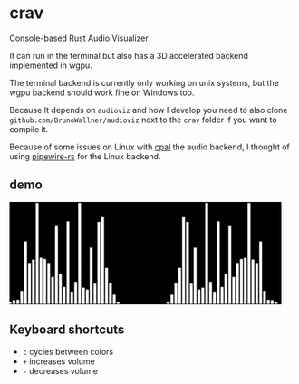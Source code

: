# crav
Console-based Rust Audio Visualizer

It can run in the terminal but also has a 3D accelerated backend implemented in wgpu.

The terminal backend is currently only working on unix systems, but the wgpu backend should work fine on Windows too.

Because It depends on `audioviz` and how I develop you need to also clone `github.com/BrunoWallner/audioviz` next to the `crav` folder if you want to compile it.

Because of some issues on Linux with [cpal](https://github.com/RustAudio/cpal) the audio backend, I thought of using [pipewire-rs](https://gitlab.freedesktop.org/pipewire/pipewire-rs) for the Linux backend.

## demo
![](/media/demo.gif)

## Keyboard shortcuts
* `c` cycles between colors
* `+` increases volume
* `-` decreases volume